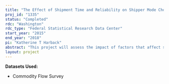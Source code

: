 ```yaml
---
title: "The Effect of Shipment Time and Reliability on Shipper Mode Choice"
proj_id: "1335"
status: "Completed"
rdc: "Washington"
rdc_type: "Federal Statistical Research Data Center"
start_year: "2015"
end_year: "2018"
pi: "Katherine T Harback"
abstract: "This project will assess the impact of factors that affect shipping costs, time, and reliability of the nation’s freight rail system. By modeling the choice of shipment mode, the researchers seek to understand how those shipment choices would vary with improved shipment time and reliability. Econometric analysis will estimate anticipated shifts in cargo carried for given changes in costs, shipment time, and reliability. Ultimately, these estimates will be inputs into a model of the national economy that will translate shipment time and reliability improvements into changes in economic wellbeing (welfare)."
layout: project
---
```


**Datasets Used:**

  - Commodity Flow Survey 

